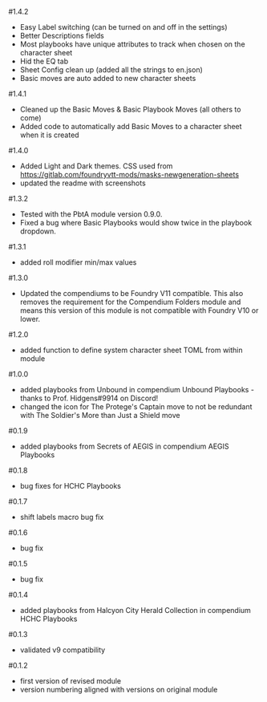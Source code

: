 #1.4.2
- Easy Label switching (can be turned on and off in the settings)
- Better Descriptions fields
- Most playbooks have unique attributes to track when chosen on the character sheet
- Hid the EQ tab
- Sheet Config clean up (added all the strings to en.json)
- Basic moves are auto added to new character sheets

#1.4.1
- Cleaned up the Basic Moves & Basic Playbook Moves (all others to come)
- Added code to automatically add Basic Moves to a character sheet when it is created

#1.4.0
- Added Light and Dark themes. CSS used from https://gitlab.com/foundryvtt-mods/masks-newgeneration-sheets
- updated the readme with screenshots

#1.3.2
- Tested with the PbtA module version 0.9.0.
- Fixed a bug where Basic Playbooks would show twice in the playbook dropdown.

#1.3.1
- added roll modifier min/max values

#1.3.0
- Updated the compendiums to be Foundry V11 compatible. This also removes the requirement for the Compendium Folders module and means this version of this module is not compatible with Foundry V10 or lower.

#1.2.0
- added function to define system character sheet TOML from within module

#1.0.0
- added playbooks from Unbound in compendium Unbound Playbooks - thanks to Prof. Hidgens#9914 on Discord!
- changed the icon for The Protege's Captain move to not be redundant with The Soldier's More than Just a Shield move

#0.1.9
- added playbooks from Secrets of AEGIS in compendium AEGIS Playbooks

#0.1.8
- bug fixes for HCHC Playbooks

#0.1.7
- shift labels macro bug fix

#0.1.6
- bug fix

#0.1.5
- bug fix

#0.1.4
- added playbooks from Halcyon City Herald Collection in compendium HCHC Playbooks

#0.1.3
- validated v9 compatibility

#0.1.2
- first version of revised module
- version numbering aligned with versions on original module
